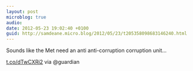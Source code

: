 ```yaml
---
layout: post
microblog: true
audio: 
date: 2012-05-23 19:02:40 +0100
guid: http://samdeane.micro.blog/2012/05/23/t205358098683146240.html
---
```

Sounds like the Met need an anti anti-corruption corruption unit...

 [t.co/dTwCXRi2](http://t.co/dTwCXRi2) via @guardian
